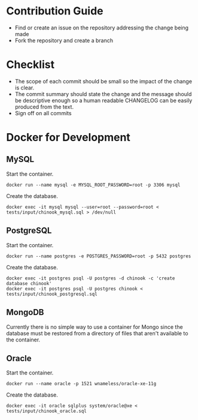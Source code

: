 # Contribution Guide

- Find or create an issue on the repository addressing the change being made
- Fork the repository and create a branch

# Checklist

- The scope of each commit should be small so the impact of the change is clear.
- The commit summary should state the change and the message should be descriptive enough so a human readable CHANGELOG can be easily produced from the text.
- Sign off on all commits

# Docker for Development

## MySQL

Start the container.

```
docker run --name mysql -e MYSQL_ROOT_PASSWORD=root -p 3306 mysql
```

Create the database.

```
docker exec -it mysql mysql --user=root --password=root < tests/input/chinook_mysql.sql > /dev/null
```

## PostgreSQL

Start the container.

```
docker run --name postgres -e POSTGRES_PASSWORD=root -p 5432 postgres
```

Create the database.

```
docker exec -it postgres psql -U postgres -d chinook -c 'create database chinook'
docker exec -it postgres psql -U postgres chinook < tests/input/chinook_postgresql.sql
```

## MongoDB

Currently there is no simple way to use a container for Mongo since the database must be restored from a directory of files that aren't available to the container.

## Oracle

Start the container.

```
docker run --name oracle -p 1521 wnameless/oracle-xe-11g
```

Create the database.

```
docker exec -it oracle sqlplus system/oracle@xe < tests/input/chinook_oracle.sql
```
